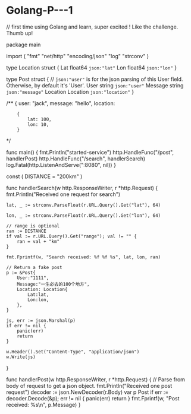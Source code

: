 # Golang-P---1

// first time using Golang and learn, super excited ! Like the challenge. Thumb up!

package main

import (
	"fmt"
	"net/http"
	"encoding/json"
	"log"
	"strconv"
)

type Location struct {
	Lat float64 `json:"lat"`
	Lon float64 `json:"lon"`
}

type Post struct {
	// `json:"user"` is for the json parsing of this User field. Otherwise, by default it's 'User'.
	User     string `json:"user"`
	Message  string  `json:"message"`
	Location Location `json:"location"`
}


/**
{
		user: "jack",
		message: "hello",
		location:

		{
			lat: 100,
			lon: 10,
		}

 */

func main() {
	fmt.Println("started-service")
	http.HandleFunc("/post", handlerPost)
	http.HandleFunc("/search", handlerSearch)
	log.Fatal(http.ListenAndServe(":8080", nil))
}

const (
	DISTANCE = "200km"
)

func handlerSearch(w http.ResponseWriter, r *http.Request) {
	fmt.Println("Received one request for search")

	lat, _ := strconv.ParseFloat(r.URL.Query().Get("lat"), 64)

	lon, _ := strconv.ParseFloat(r.URL.Query().Get("lon"), 64)

	// range is optional
	ran := DISTANCE
	if val := r.URL.Query().Get("range"); val != "" {
		ran = val + "km"
	}

	fmt.Fprintf(w, "Search received: %f %f %s", lat, lon, ran)

	// Return a fake post
	p := &Post{
		User:"1111",
		Message:"一生必去的100个地方",
		Location: Location{
			Lat:lat,
			Lon:lon,
		},
	}

	js, err := json.Marshal(p)
	if err != nil {
		panic(err)
		return
	}

	w.Header().Set("Content-Type", "application/json")
	w.Write(js)
}


func handlerPost(w http.ResponseWriter, r *http.Request) {
	// Parse from body of request to get a json object.
	fmt.Println("Received one post request")
	decoder := json.NewDecoder(r.Body)
	var p Post
	if err := decoder.Decode(&p); err != nil {
		panic(err)
		return
	}
	fmt.Fprintf(w, "Post received: %s\n", p.Message)
}

